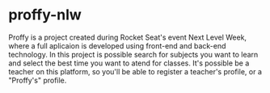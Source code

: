 # proffy-nlw
Proffy is a project created during Rocket Seat's event Next Level Week, where a full aplicaion is developed using front-end and back-end technology. In this project is possible search for subjects you want to learn and select the best time you want to atend for classes. It's possible be a teacher on this platform, so you'll be able to register a teacher's profile, or a "Proffy's" profile.

